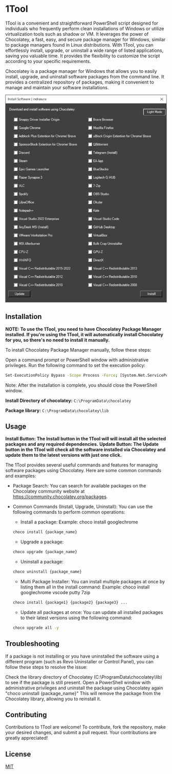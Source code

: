 # 1Tool

1Tool is a convenient and straightforward PowerShell script designed for individuals who frequently perform clean installations of Windows or utilize virtualization tools such as shadow or VM. It leverages the power of Chocolatey, a fast, easy, and secure package manager for Windows, similar to package managers found in Linux distributions. With 1Tool, you can effortlessly install, upgrade, or uninstall a wide range of listed applications, saving you valuable time. It provides the flexibility to customize the script according to your specific requirements.

Chocolatey is a package manager for Windows that allows you to easily install, upgrade, and uninstall software packages from the command line. It provides a centralized repository of packages, making it convenient to manage and maintain your software installations.

![guiImage](guiImage.PNG)

## Installation

**NOTE: To use the 1Tool, you need to have Chocolatey Package Manager installed. If you're using the 1Tool, it will automatically install Chocolatey for you, so there's no need to install it manually.**

To install Chocolatey Package Manager manually, follow these steps:

Open a command prompt or PowerShell window with administrative privileges.
Run the following command to set the execution policy:
```bash
Set-ExecutionPolicy Bypass -Scope Process -Force; [System.Net.ServicePointManager]::SecurityProtocol = [System.Net.ServicePointManager]::SecurityProtocol -bor 3072; iex ((New-Object System.Net.WebClient).DownloadString('https://community.chocolatey.org/install.ps1'))
```
Note: After the installation is complete, you should close the PowerShell window.

**Install Directory of chocolatey:** `C:\ProgramData\chocolatey`

**Package library:** `C:\ProgramData\chocolatey\lib`

## Usage

**Install Button: The Install button in the 1Tool will will install all the selected packages and any required dependencies.**
**Update Button: The Update button in the 1Tool will check all the software installed via Chocolatey and update them to the latest versions with just one click.**

The 1Tool provides several useful commands and features for managing software packages using Chocolatey. Here are some common commands and examples:
- Package Search: You can search for available packages on the Chocolatey community website at https://community.chocolatey.org/packages.

- Common Commands (Install, Upgrade, Uninstall): You can use the following commands to perform common operations:
    - Install a package: Example: choco install googlechrome
    ```bash
    choco install {package_name}
    ```
    - Upgrade a package:
    ```bash
    choco upgrade {package_name}
    ```
    - Uninstall a package:
    ```bash
    choco uninstall {package_name}
    ```
    - Multi Package Installer: You can install multiple packages at once by listing them all in the install command: Example: choco install googlechrome vscode putty 7zip
    ```bash
    choco install {package1} {package2} {package3} ...
    ```
    - Update all packages at once: You can update all installed packages to their latest versions using the following command:
    ```bash
    choco upgrade all -y
    ```

## Troubleshooting
If a package is not installing or you have uninstalled the software using a different program (such as Revo Uninstaller or Control Panel), you can follow these steps to resolve the issue:

Check the library directory of Chocolatey (C:\ProgramData\chocolatey\lib) to see if the package is still present.
Open a PowerShell window with administrative privileges and uninstall the package using Chocolatey again "choco uninstall {package_name}"
This will remove the package from the Chocolatey library, allowing you to reinstall it.

## Contributing

Contributions to 1Tool are welcome! To contribute, fork the repository, make your desired changes, and submit a pull request. Your contributions are greatly appreciated!

## License

[MIT](https://choosealicense.com/licenses/mit/)